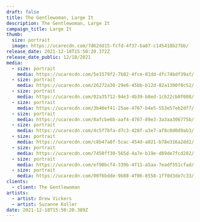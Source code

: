 ```yaml
---
draft: false
title: The Gentlewoman, Large It
description: The Gentlewoman, Large It
campaign_title: Large It
thumb:
  size: portrait
  image: https://ucarecdn.com/7d62dd15-fcfd-4f37-ba87-c145418b27bb/
release_date: 2021-12-18T15:50:20.372Z
release_date_public: 12/18/2021
media:
  - size: portrait
    media: https://ucarecdn.com/5e1579f2-7b82-4fce-81dd-dfc74bdf39af/
  - size: portrait
    media: https://ucarecdn.com/26272a30-29e6-45bb-b12d-82a1300f0c52/
  - size: portrait
    media: https://ucarecdn.com/02a35712-94e3-4b39-b8ed-1cb22cb0f008/
  - size: portrait
    media: https://ucarecdn.com/3b46ef41-25ae-4767-b4e5-553e57eb2df7/
  - size: portrait
    media: https://ucarecdn.com/8afcbe6b-aaf4-4767-89e3-3a3aa306775b/
  - size: portrait
    media: https://ucarecdn.com/4c5f7bfa-d7c3-428f-a3e7-af8c0d0d9ab3/
  - size: portrait
    media: https://ucarecdn.com/c8b47a8f-5cac-454d-a021-b78e316a2dd2/
  - size: portrait
    media: https://ucarecdn.com/7450ff30-565d-4a7e-b19e-d89de7fcd202/
  - size: portrait
    media: https://ucarecdn.com/ef90bcf4-339b-4f11-a5aa-7eadf551cfad/
  - size: portrait
    media: https://ucarecdn.com/00f6bdde-9b88-4f06-8558-1ff0d3de7c33/
clients:
  - client: The Gentlewoman
artists:
  - artist: Drew Vickers
  - artist: Suzanne Koller
date: 2021-12-18T15:50:20.389Z
---
```

